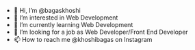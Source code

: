 - 👋 Hi, I’m @bagaskhoshi
- 👀 I’m interested in Web Development
- 🌱 I’m currently learning Web Development
- 👀 I’m looking for a job as Web Developer/Front End Developer
- 📫 How to reach me @khoshibagas on Instagram

<!---
bagaskhoshi/bagaskhoshi is a ✨ special ✨ repository because its `README.md` (this file) appears on your GitHub profile.
You can click the Preview link to take a look at your changes.
--->
